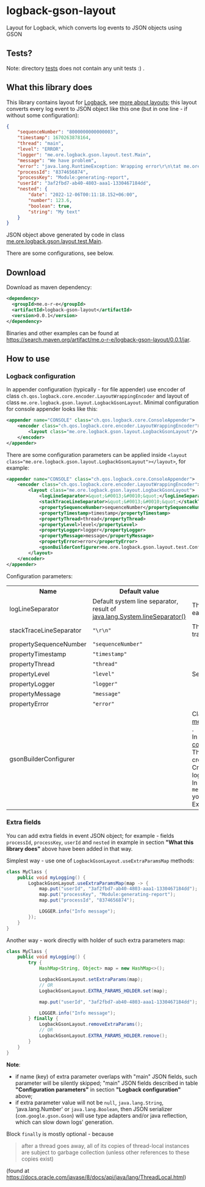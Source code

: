 # logback-gson-layout
Layout for Logback, which converts log events to JSON objects using GSON

## Tests?

Note: directory
[tests](https://github.com/o-r-e/logback-gson-layout/tree/master/src/test)
does not contain any unit tests :) .

## What this library does

This library contains layout for [Logback](https://logback.qos.ch/index.html),
see [more about layouts](https://logback.qos.ch/manual/layouts.html);
this layout converts every log event to JSON object like this one
(but in one line - if without some configuration):

```json
{
    "sequenceNumber": "8000000000000003",
    "timestamp": 1670263878164,
    "thread": "main",
    "level": "ERROR",
    "logger": "me.ore.logback.gson.layout.test.Main",
    "message": "We have problem",
    "error": "java.lang.RuntimeException: Wrapping error\r\n\tat me.ore.logback.gson.layout.test.Main.lambda$main$0(Main.java:36)\r\n\tat me.ore.logback.gson.layout.LogbackGsonLayout.useExtraParamsMap(LogbackGsonLayout.java:62)\r\n\tat me.ore.logback.gson.layout.test.Main.main(Main.java:17)\r\nCaused by: java.lang.IllegalStateException: This is invalid state\r\n\tat me.ore.logback.gson.layout.test.Main.lambda$main$0(Main.java:34)\r\n\tat me.ore.logback.gson.layout.LogbackGsonLayout.useExtraParamsMap(LogbackGsonLayout.java:62)\r\n\tat me.ore.logback.gson.layout.test.Main.main(Main.java:17)\r\n\t\u003c2 common frame(s) omitted\u003e",
    "processId": "8374656874",
    "processKey": "Module:generating-report",
    "userId": "3af2fbd7-ab40-4803-aaa1-1330467184dd",
    "nested": {
        "date": "2022-12-06T00:11:18.152+06:00",
        "number": 123.6,
        "boolean": true,
        "string": "My text"
    }
}
```

JSON object above generated by code in class
[me.ore.logback.gson.layout.test.Main](https://github.com/o-r-e/logback-gson-layout/blob/master/src/test/java/me/ore/logback/gson/layout/test/Main.java).

There are some configurations, see below.

## Download

Download as maven dependency:

```xml
<dependency>
  <groupId>me.o-r-e</groupId>
  <artifactId>logback-gson-layout</artifactId>
  <version>0.0.1</version>
</dependency>
```

Binaries and other examples can be found at https://search.maven.org/artifact/me.o-r-e/logback-gson-layout/0.0.1/jar.

## How to use

### Logback configuration

In appender configuration (typically - for file appender) use encoder of class
`ch.qos.logback.core.encoder.LayoutWrappingEncoder`
and layout of class
`me.ore.logback.gson.layout.LogbackGsonLayout`.
Minimal configuration for console appender looks like this:

```xml
<appender name="CONSOLE" class="ch.qos.logback.core.ConsoleAppender">
    <encoder class="ch.qos.logback.core.encoder.LayoutWrappingEncoder">
        <layout class="me.ore.logback.gson.layout.LogbackGsonLayout"/>
    </encoder>
</appender>
```

There are some configuration parameters can be applied inside
`<layout class="me.ore.logback.gson.layout.LogbackGsonLayout"></layout>`,
for example:

```xml
<appender name="CONSOLE" class="ch.qos.logback.core.ConsoleAppender">
    <encoder class="ch.qos.logback.core.encoder.LayoutWrappingEncoder">
        <layout class="me.ore.logback.gson.layout.LogbackGsonLayout">
            <logLineSeparator>&quot;&#0013;&#0010;&quot;</logLineSeparator>
            <stackTraceLineSeparator>&quot;&#0013;&#0010;&quot;</stackTraceLineSeparator>
            <propertySequenceNumber>sequenceNumber</propertySequenceNumber>
            <propertyTimestamp>timestamp</propertyTimestamp>
            <propertyThread>thread</propertyThread>
            <propertyLevel>level</propertyLevel>
            <propertyLogger>logger</propertyLogger>
            <propertyMessage>message</propertyMessage>
            <propertyError>error</propertyError>
            <gsonBuilderConfigurer>me.ore.logback.gson.layout.test.Config</gsonBuilderConfigurer>
        </layout>
    </encoder>
</appender>
```

Configuration parameters:

<table>
<tr>
<th>Name</th>
<th>Default value</th>
<th>Description</th>
</tr>

<tr>
<td>logLineSeparator</td>
<td>
Default system line separator, result of
<a href="https://docs.oracle.com/javase/8/docs/api/java/lang/System.html#lineSeparator--">
    java.lang.System.lineSeparator()
</a>
</td>
<td>
This line separator used to separate event records from each other.
</td>
</tr>

<tr>
<td>stackTraceLineSeparator</td>
<td>
<code>&quot;\r\n&quot;</code>
</td>
<td>
This line separator which separates lines of error stack trace.
</td>
</tr>

<tr>
<td>propertySequenceNumber</td>
<td><code>&quot;sequenceNumber&quot;</code></td>
<td rowspan="7">Set one or more of these properties to rename JSON fields</td>
</tr>
<tr>
<td>propertyTimestamp</td>
<td><code>&quot;timestamp&quot;</code></td>
</tr>
<tr>
<td>propertyThread</td>
<td><code>&quot;thread&quot;</code></td>
</tr>
<tr>
<td>propertyLevel</td>
<td><code>&quot;level&quot;</code></td>
</tr>
<tr>
<td>propertyLogger</td>
<td><code>&quot;logger&quot;</code></td>
</tr>
<tr>
<td>propertyMessage</td>
<td><code>&quot;message&quot;</code></td>
</tr>
<tr>
<td>propertyError</td>
<td><code>&quot;error&quot;</code></td>
</tr>

<tr>
<td>gsonBuilderConfigurer</td>
<td></td>
<td>
    Class which implements
    <a href="https://github.com/o-r-e/logback-gson-layout/blob/master/src/main/java/me/ore/logback/gson/layout/LogbackGsonBuilderConfigurer.java">
        me.ore.logback.gson.layout.LogbackGsonBuilderConfigurer
    </a>.
    <br>
    In this class you can configure instance of class
    <a href="https://github.com/google/gson/blob/master/gson/src/main/java/com/google/gson/GsonBuilder.java">
        com.google.gson.GsonBuilder
    </a>.
    <br>
    This instance of <code>com.google.gson.GsonBuilder</code> used to create instance of class
    <a href="https://github.com/google/gson/blob/master/gson/src/main/java/com/google/gson/Gson.java">
        com.google.gson.Gson
    </a>.
    <br>
    Created instance of <code>com.google.gson.Gson</code> used to convert log event to JSON object.
    <br>
    In implementation of <code>me.ore.logback.gson.layout.LogbackGsonBuilderConfigurer</code>
    you can set pretty printing, add type adapters, and so on.
    Example can be found
    <a href="https://github.com/o-r-e/logback-gson-layout/blob/master/src/test/java/me/ore/logback/gson/layout/test/Config.java">here</a>
    .
</td>
</tr>
</table>


### Extra fields

You can add extra fields in event JSON object;
for example - fields `processId`, `processKey`, `userId` and `nested`
in example in section **"What this library does"** above have been added in that way.

Simplest way - use one of `LogbackGsonLayout.useExtraParamsMap` methods:

```java
class MyClass {
    public void myLogging() {
        LogbackGsonLayout.useExtraParamsMap(map -> {
            map.put("userId", "3af2fbd7-ab40-4803-aaa1-1330467184dd");
            map.put("processKey", "Module:generating-report");
            map.put("processId", "8374656874");

            LOGGER.info("Info message");
        });
    }
}
```

Another way - work directly with holder of such extra parameters map:

```java
class MyClass {
    public void myLogging() {
        try {
            HashMap<String, Object> map = new HashMap<>();

            LogbackGsonLayout.setExtraParams(map);
            // OR
            LogbackGsonLayout.EXTRA_PARAMS_HOLDER.set(map);

            map.put("userId", "3af2fbd7-ab40-4803-aaa1-1330467184dd");

            LOGGER.info("Info message");
        } finally {
            LogbackGsonLayout.removeExtraParams();
            // OR
            LogbackGsonLayout.EXTRA_PARAMS_HOLDER.remove();
        }
    }
}
```

**Note**:

* if name (key) of extra parameter overlaps with "main" JSON fields, such parameter will be silently skipped;
  "main" JSON fields described in table **"Configuration parameters"** in section **"Logback configuration"** above;
* if extra parameter value will not be `null`, `java.lang.String`, 'java.lang.Number' or `java.lang.Boolean`,
  then JSON serializer (<code>com.google.gson.Gson</code>) will use type adapters and/or java reflection,
  which can slow down logs' generation.

Block `finally` is mostly optional - because

> after a thread goes away, all of its copies of thread-local instances are subject to garbage collection
> (unless other references to these copies exist)

(found at https://docs.oracle.com/javase/8/docs/api/java/lang/ThreadLocal.html)
